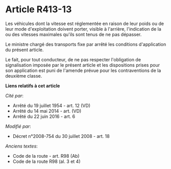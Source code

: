# Article R413-13

Les véhicules dont la vitesse est réglementée    en raison de leur poids ou de leur mode d'exploitation doivent porter,
visible à l'arrière, l'indication de la ou des vitesses maximales qu'ils sont tenus de ne pas dépasser. 

Le ministre chargé des transports fixe par arrêté les conditions d'application du présent article. 

Le fait, pour tout conducteur, de ne pas respecter l'obligation de signalisation imposée par le présent article et les
dispositions prises pour son application est puni de l'amende prévue pour les contraventions de la deuxième classe.

**Liens relatifs à cet article**

_Cité par_:

  - Arrêté du 19 juillet 1954 - art. 12 (VD)
  - Arrêté du 14 mai 2014 - art. (VD)
  - Arrêté du 22 juin 2016 - art. 6

_Modifié par_:

  - Décret n°2008-754 du 30 juillet 2008 - art. 18

_Anciens textes_:

  - Code de la route - art. R98 (Ab)
  - Code de la route R98 (al. 3 et 4)
